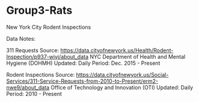 # Group3-Rats
New York City Rodent Inspections

Data Notes:

311 Requests 
Source: https://data.cityofnewyork.us/Health/Rodent-Inspection/p937-wjvj/about_data
NYC Department of Health and Mental Hygiene (DOHMH)
Updated: Daily
Period: Dec. 2015 - Present

Rodent Inspections
Source: https://data.cityofnewyork.us/Social-Services/311-Service-Requests-from-2010-to-Present/erm2-nwe9/about_data
Office of Technology and Innovation (OTI)
Updated: Daily
Period: 2010 - Present

